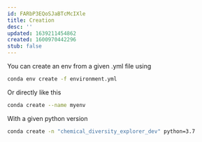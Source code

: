 ```yaml
---
id: FARbP3EQoSJaBTcMcIXle
title: Creation
desc: ''
updated: 1639211454862
created: 1600970442296
stub: false
---
```



You can create an env from a given .yml file using 

```bash
conda env create -f environment.yml
```

Or directly like this 

```bash
conda create --name myenv
```

With a given python version 

```bash
conda create -n "chemical_diversity_explorer_dev" python=3.7
```

